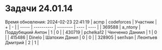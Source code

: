 # Задачи 24.01.14
Время обновления: 2024-02-23 22:41:19
| acmp  | codeforces | Участник | +    | -    |
| ----- | ---------- | -------- | ---- | ---- |
| 369588 | a_ntony | Поддубецкий Антон | 1 | 0 |
| 430719 | pchelka12 | Ченченко Даниил | 1 | 0 |
| 415486 | Dinelo | Шатохин Данил | 0 | 0 |
| 328905 | sen1van | Леонтьев Дмитрий | 2 | 1 |
